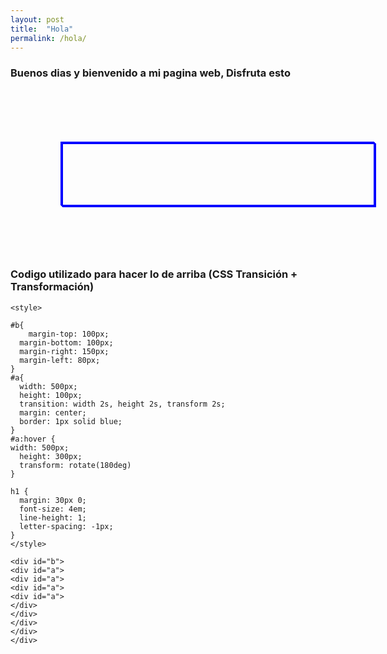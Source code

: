 ```yaml
---
layout: post
title:  "Hola"
permalink: /hola/
---
```


### Buenos dias y bienvenido a mi pagina web, Disfruta esto 

<style> 

  #b{
      margin-top: 100px;
    margin-bottom: 100px;
    margin-right: 150px;
    margin-left: 80px;
  }
  #a{
    width: 500px;
    height: 100px;
    transition: width 2s, height 2s, transform 2s;
    margin: center;
    border: 1px solid blue;
  }
  #a:hover {
  width: 500px;
    height: 300px;
    transform: rotate(180deg)
  }
  
  h1 {
    margin: 30px 0;
    font-size: 4em;
    line-height: 1;
    letter-spacing: -1px;
  }
</style>
  
  <div id="b">
  <div id="a">
  <div id="a">
  <div id="a">
  <div id="a">
  </div>
  </div>
  </div>
  </div>
  </div>

### Codigo utilizado para hacer lo de arriba (CSS Transición + Transformación)

  ```
<style> 

  #b{
      margin-top: 100px;
    margin-bottom: 100px;
    margin-right: 150px;
    margin-left: 80px;
  }
  #a{
    width: 500px;
    height: 100px;
    transition: width 2s, height 2s, transform 2s;
    margin: center;
    border: 1px solid blue;
  }
  #a:hover {
  width: 500px;
    height: 300px;
    transform: rotate(180deg)
  }
  
  h1 {
    margin: 30px 0;
    font-size: 4em;
    line-height: 1;
    letter-spacing: -1px;
  }
</style>
  
  <div id="b">
  <div id="a">
  <div id="a">
  <div id="a">
  <div id="a">
  </div>
  </div>
  </div>
  </div>
  </div>

  ```